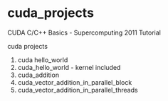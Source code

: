 # cuda_projects

CUDA C/C++ Basics - Supercomputing 2011 Tutorial

cuda projects
1) cuda hello_world
2) cuda_hello_world - kernel included
3) cuda_addition
4) cuda_vector_addition_in_parallel_block
5) cuda_vector_addition_in_parallel_threads
